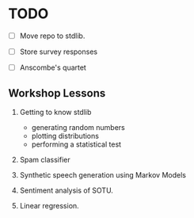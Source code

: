 # TODO

* [ ] Move repo to stdlib.
* [ ] Store survey responses
* [ ] Anscombe's quartet


## Workshop Lessons

1. Getting to know stdlib

   * generating random numbers
   * plotting distributions
   * performing a statistical test

2. Spam classifier

3. Synthetic speech generation using Markov Models

4. Sentiment analysis of SOTU.

5. Linear regression.
